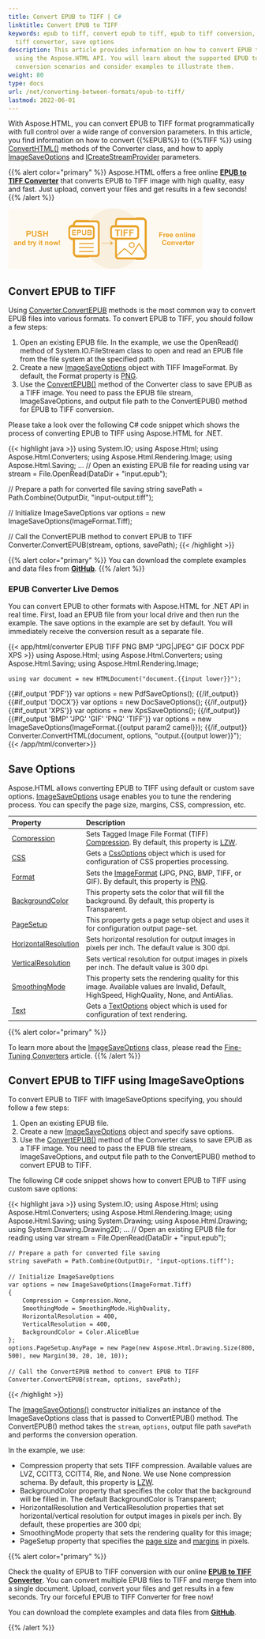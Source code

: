 ```yaml
---
title: Convert EPUB to TIFF | C#
linktitle: Convert EPUB to TIFF
keywords: epub to tiff, convert epub to tiff, epub to tiff conversion, epub to
  tiff converter, save options
description: This article provides information on how to convert EPUB to TIFF
  using the Aspose.HTML API. You will learn about the supported EPUB to TIFF
  conversion scenarios and consider examples to illustrate them.
weight: 80
type: docs
url: /net/converting-between-formats/epub-to-tiff/
lastmod: 2022-06-01
---
```

<link href="./../../style.css" rel="stylesheet" type="text/css" />

With Aspose.HTML, you can convert EPUB to TIFF format programmatically with full control over a wide range of conversion parameters. In this article, you find information on how to convert  {{%EPUB%}} to {{%TIFF %}} using [ConvertHTML()](https://reference.aspose.com/html/net/aspose.html.converters/converter/methods/index) methods of the Converter class, and how to apply [ImageSaveOptions](https://reference.aspose.com/html/net/aspose.html.saving/imagesaveoptions) and [ICreateStreamProvider](https://reference.aspose.com/html/net/aspose.html.io/icreatestreamprovider) parameters.

{{% alert color="primary" %}}
Aspose.HTML offers a free online <a href="https://products.aspose.app/html/conversion/epub-to-tiff" target="_blank">**EPUB to TIFF Converter**</a> that converts EPUB to TIFF image with high quality, easy and fast. Just upload, convert your files and get results in a few seconds!
{{% /alert %}}

<a href="https://products.aspose.app/html/conversion/epub-to-tiff" target="_blank">![Text "Banner EPUB to TIFF Converter"](epub-to-tiff.png#center)</a> 

## **Convert EPUB to TIFF**
Using [Converter.ConvertEPUB](https://reference.aspose.com/html/net/aspose.html.converters/converter/methods/convertepub/index) methods is the most common way to convert EPUB files into various formats. To convert EPUB to TIFF, you should follow a few steps:

1. Open an existing EPUB file. In the example, we use the OpenRead() method of System.IO.FileStream class to open and read an EPUB file from the file system at the specified path.
1. Create a new [ImageSaveOptions](https://reference.aspose.com/html/net/aspose.html.saving/imagesaveoptions) object with TIFF ImageFormat. By default, the Format property is [PNG](https://reference.aspose.com/html/net/aspose.html.rendering.image/imageformat).
1. Use the [ConvertEPUB()](https://reference.aspose.com/html/net/aspose.html.converters.converter/convertepub/methods/27) method of the Converter class to save EPUB as a TIFF image. You need to pass the EPUB file stream, ImageSaveOptions, and output file path to the ConvertEPUB() method for EPUB to TIFF conversion.

Please take a look over the following C# code snippet which shows the process of converting EPUB to TIFF using Aspose.HTML for .NET.

{{< highlight java >}}
using System.IO;
using Aspose.Html;
using Aspose.Html.Converters;
using Aspose.Html.Rendering.Image;
using Aspose.Html.Saving;
...
   // Open an existing EPUB file for reading
   using var stream = File.OpenRead(DataDir + "input.epub");

   // Prepare a path for converted file saving 
   string savePath = Path.Combine(OutputDir, "input-output.tiff");

   // Initialize ImageSaveOptions 
   var options = new ImageSaveOptions(ImageFormat.Tiff);

   // Call the ConvertEPUB method to convert EPUB to TIFF
   Converter.ConvertEPUB(stream, options, savePath);
{{< /highlight >}}

{{% alert color="primary" %}}
You can download the complete examples and data files from [**GitHub**](https://github.com/aspose-html/Aspose.HTML-Documentation/tree/main/content/tests-net).
{{% /alert %}}

### **EPUB Converter Live Demos**
You can convert EPUB to other formats with Aspose.HTML for .NET API in real time. First, load an EPUB file from your local drive and then run the example. The save options in the example are set by default. You will immediately receive the conversion result as a separate file.

{{< app/html/converter EPUB TIFF PNG BMP "JPG|JPEG" GIF DOCX PDF XPS >}}
using Aspose.Html;
using Aspose.Html.Converters;
using Aspose.Html.Saving;
using Aspose.Html.Rendering.Image;

    using var document = new HTMLDocument("document.{{input lower}}");
{{#if_output 'PDF'}}
var options = new PdfSaveOptions();
{{/if_output}}
{{#if_output 'DOCX'}}
var options = new DocSaveOptions();
{{/if_output}}
{{#if_output 'XPS'}}
var options = new XpsSaveOptions();
{{/if_output}}
{{#if_output 'BMP' 'JPG' 'GIF' 'PNG' 'TIFF'}}
var options = new ImageSaveOptions(ImageFormat.{{output param2 camel}});
{{/if_output}}
Converter.ConvertHTML(document, options, "output.{{output lower}}");   
{{< /app/html/converter>}}

## **Save Options**
Aspose.HTML allows converting EPUB to TIFF using default or custom save options. [ImageSaveOptions](https://reference.aspose.com/html/net/aspose.html.saving/imagesaveoptions) usage enables you to tune the rendering process. You can specify the page size, margins, CSS, compression, etc. 

| Property                                                     | Description                                                  |
| :----------------------------------------------------------- | :----------------------------------------------------------- |
| [Compression](https://reference.aspose.com/html/net/aspose.html.rendering.image/compression) | Sets Tagged Image File Format (TIFF) [Compression](https://reference.aspose.com/html/net/aspose.html.rendering.image/compression). By default, this property is [LZW](https://reference.aspose.com/html/net/aspose.html.rendering.image/compression). |
| [CSS](https://reference.aspose.com/html/net/aspose.html.rendering/mediatype) | Gets a [CssOptions](https://reference.aspose.com/html/net/aspose.html.rendering/cssoptions) object which is used for configuration of CSS properties processing. |
| [Format](https://reference.aspose.com/html/net/aspose.html.rendering.image/imageformat) | Sets the [ImageFormat](https://reference.aspose.com/html/net/aspose.html.rendering.image/imageformat) (JPG, PNG, BMP, TIFF, or GIF). By default, this property is [PNG](https://reference.aspose.com/html/net/aspose.html.rendering.image/imageformat). |
| [BackgroundColor](https://reference.aspose.com/html/net/aspose.html.rendering/renderingoptions/properties/backgroundcolor) | This property sets the color that will fill the background. By default, this property is Transparent. |
| [PageSetup](https://reference.aspose.com/html/net/aspose.html.rendering/renderingoptions/properties/pagesetup) | This property gets a page setup object and uses it for configuration output page-set. |
| [HorizontalResolution](https://reference.aspose.com/html/net/aspose.html.rendering.image/imagerenderingoptions/properties/horizontalresolution) | Sets horizontal resolution for output images in pixels per inch. The default value is 300 dpi. |
| [VerticalResolution](https://reference.aspose.com/html/net/aspose.html.rendering.image/imagerenderingoptions/properties/verticalresolution) | Sets vertical resolution for output images in pixels per inch. The default value is 300 dpi. |
| [SmoothingMode](https://reference.aspose.com/html/net/aspose.html.rendering.image/imagerenderingoptions/properties/smoothingmode) | This property sets the rendering quality for this image.  Available values are Invalid, Default, HighSpeed, HighQuality, None, and AntiAlias. |
| [Text](https://reference.aspose.com/html/net/aspose.html.rendering.image/imagerenderingoptions/properties/text) | Gets a [TextOptions](https://reference.aspose.com/html/net/aspose.html.rendering.image/textoptions) object which is used for configuration of text rendering. |

{{% alert color="primary" %}} 

To learn more about the [ImageSaveOptions](https://reference.aspose.com/html/net/aspose.html.saving/imagesaveoptions) class, please read the [Fine-Tuning Converters](/html/net/converting-between-formats/fine-tuning-converters/) article.
{{% /alert %}}

## **Convert EPUB to TIFF using ImageSaveOptions**

To convert EPUB to TIFF with ImageSaveOptions specifying, you should follow a few steps: 

1. Open an existing EPUB file. 
1. Create a new [ImageSaveOptions](https://reference.aspose.com/html/net/aspose.html.saving/imagesaveoptions) object and specify save options.
1. Use the [ConvertEPUB()](https://reference.aspose.com/html/net/aspose.html.converters.converter/convertepub/methods/27) method of the  Converter class to save EPUB as a TIFF image. You need to pass the EPUB file stream, ImageSaveOptions, and output file path to the ConvertEPUB() method to convert EPUB to TIFF.

The following C# code snippet shows how to convert EPUB to TIFF using custom save options:

{{< highlight java >}}
using System.IO;
using Aspose.Html;
using Aspose.Html.Converters;
using Aspose.Html.Rendering.Image;
using Aspose.Html.Saving;
using System.Drawing;
using Aspose.Html.Drawing;
using System.Drawing.Drawing2D;
...
    // Open an existing EPUB file for reading
    using var stream = File.OpenRead(DataDir + "input.epub");

    // Prepare a path for converted file saving 
    string savePath = Path.Combine(OutputDir, "input-options.tiff");
    
    // Initialize ImageSaveOptions 
    var options = new ImageSaveOptions(ImageFormat.Tiff)
    {
        Compression = Compression.None,
        SmoothingMode = SmoothingMode.HighQuality,
        HorizontalResolution = 400,
        VerticalResolution = 400,
        BackgroundColor = Color.AliceBlue
    };
    options.PageSetup.AnyPage = new Page(new Aspose.Html.Drawing.Size(800, 500), new Margin(30, 20, 10, 10));
    
    // Call the ConvertEPUB method to convert EPUB to TIFF
    Converter.ConvertEPUB(stream, options, savePath);
{{< /highlight >}}

The [ImageSaveOptions()](https://reference.aspose.com/html/net/aspose.html.saving/imagesaveoptions/constructors/main) constructor initializes an instance of the ImageSaveOptions class that is passed to ConvertEPUB() method. The ConvertEPUB() method takes the `stream`, `options`,  output file path `savePath` and performs the conversion operation.

In the example, we use:
 - Compression property that sets TIFF compression. Available values are LVZ, CCITT3, CCITT4, Rle, and None. We use None compression schema. By default, this property is [LZW](https://reference.aspose.com/html/net/aspose.html.rendering.image/compression).
 - BackgroundColor property that specifies the color that the background will be filled in. The default BackgroundColor is Transparent;
 - HorizontalResolution and VerticalResolution properties that set horizontal/vertical resolution for output images in pixels per inch. By default, these properties are 300 dpi;
 - SmoothingMode property that sets the rendering quality for this image;
 - PageSetup property that specifies the [page size](https://reference.aspose.com/html/net/aspose.html.rendering/renderingoptions/properties/pagesetup) and [margins](https://reference.aspose.com/html/net/aspose.html.drawing/page/properties/margin) in pixels. 

{{% alert color="primary" %}} 

Check the quality of EPUB to TIFF conversion with our online [**EPUB to TIFF Converter**](https://products.aspose.app/html/conversion/epub-to-tiff). You can convert multiple EPUB files to TIFF and merge them into a single document. Upload, convert your files and get results in a few seconds. Try our forceful EPUB to TIFF Converter for free now!

You can download the complete examples and data files from [**GitHub**](https://github.com/aspose-html/Aspose.HTML-Documentation/tree/main/content/tests-net).

{{% /alert %}}

